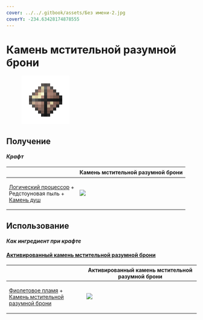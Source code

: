 ```yaml
---
cover: ../../.gitbook/assets/Без имени-2.jpg
coverY: -234.63428174878555
---
```


# Камень мстительной разумной брони

<figure><img src="../../.gitbook/assets/sentientarmourgem_vengeful_deactivated_128.png" alt=""><figcaption></figcaption></figure>

## Получение

#### _Крафт_

| ㅤ                                                                                                                              |  Камень мстительной разумной брони                                      |
| ------------------------------------------------------------------------------------------------------------------------------ | ----------------------------------------------------------------------- |
| <p><a href="logic_processor.md">Логический процессор</a> +<br>Редстоуновая пыль +<br><a href="soulstone.md">Камень душ</a></p> | ![](../../.gitbook/assets/sentientarmourgem\_vengeful\_deactivated.png) |

## Использование

#### _Как ингредиент при крафте_

#### [Активированный камень мстительной разумной брони](sentientarmourgem_vengeful_activated.md)

| ㅤ                                                                                                                                                    |  Активированный камень мстительной разумной брони                     |
| ---------------------------------------------------------------------------------------------------------------------------------------------------- | --------------------------------------------------------------------- |
| <p><a href="purple_blaze.md">Фиолетовое пламя</a> +<br><a href="sentientarmourgem_vengeful_deactivated.md">Камень мстительной разумной брони</a></p> | ![](../../.gitbook/assets/sentientarmourgem\_vengeful\_activated.png) |

